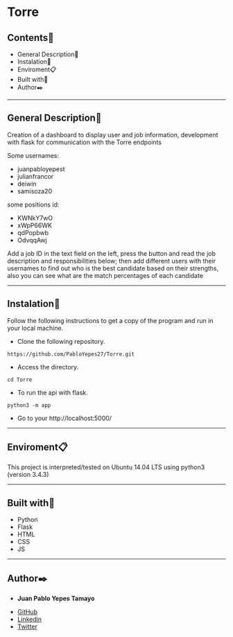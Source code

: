 # Torre


## Contents:open_file_folder:
 
- General Description:newspaper:
- Instalation:wrench:
- Enviroment:clipboard:
- Built with:hammer:
- Author:black_nib:
 
---
 
## General Description:newspaper:
 
Creation of a dashboard to display user and job information, development with flask for communication with the Torre endpoints

Some usernames:
- juanpabloyepest
- julianfrancor
- deiwin
- samisoza20

some positions id:
- KWNkY7wO
- xWpP66WK
- qdPopbwb
- OdvqqAwj

Add a job ID in the text field on the left, press the button and read the job description and responsibilities below; then add different users with their usernames to find out who is the best candidate based on their strengths, also you can see what are the match percentages of each candidate 

---

 
## Instalation:wrench:
 
Follow the following instructions to get a copy of the program and run in your local machine.
 
* Clone the following repository.
```
https://github.com/PabloYepes27/Torre.git
```
 
* Access the directory.
```
cd Torre
```

* To run the api with flask.
```
python3 -m app
```

* Go to your http://localhost:5000/

---
 
## Enviroment:clipboard:

This project is interpreted/tested on Ubuntu 14.04 LTS using python3 (version 3.4.3)
 
---
 
## Built with:hammer:

* Python
* Flask
* HTML
* CSS
* JS
 
---
 
## Author:black_nib:
 
* **Juan Pablo Yepes Tamayo**
 - [GitHub](https://github.com/PabloYepes27)
 - [Linkedin](https://www.linkedin.com/in/pablo-yepes-120495)
 - [Twitter](https://twitter.com/pabloyepes27)